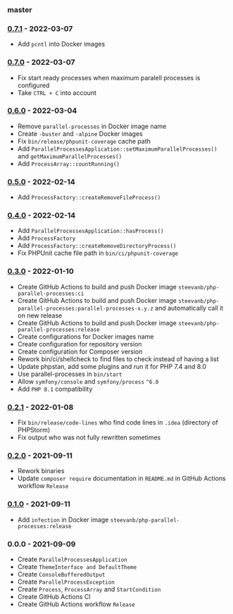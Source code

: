 ### master

### [0.7.1](../../compare/0.7.0...0.7.1) - 2022-03-07

- Add `pcntl` into Docker images

### [0.7.0](../../compare/0.6.0...0.7.0) - 2022-03-07

- Fix start ready processes when maximum paralell processes is configured
- Take `CTRL + C` into account

### [0.6.0](../../compare/0.5.0...0.6.0) - 2022-03-04

- Remove `parallel-processes` in Docker image name
- Create `-buster` and `-alpine` Docker images
- Fix `bin/release/phpunit-coverage` cache path
- Add `ParallelProcessesApplication::setMaximumParallelProcesses()` and `getMaximumParallelProcesses()`
- Add `ProcessArray::countRunning()`

### [0.5.0](../../compare/0.4.0...0.5.0) - 2022-02-14

- Add `ProcessFactory::createRemoveFileProcess()`

### [0.4.0](../../compare/0.3.0...0.4.0) - 2022-02-14

- Add `ParallelProcessesApplication::hasProcess()`
- Add `ProcessFactory`
- Add `ProcessFactory::createRemoveDirectoryProcess()`
- Fix PHPUnit cache file path in `bin/ci/phpunit-coverage`

### [0.3.0](../../compare/0.2.1...0.3.0) - 2022-01-10

- Create GitHub Actions to build and push Docker image `steevanb/php-parallel-processes:ci`
- Create GitHub Actions to build and push Docker image `steevanb/php-parallel-processes:parallel-processes-x.y.z` and automatically call it on new release
- Create GitHub Actions to build and push Docker image `steevanb/php-parallel-processes:release`
- Create configurations for Docker images name
- Create configuration for repository version
- Create configuration for Composer version
- Rework bin/ci/shellcheck to find files to check instead of having a list
- Update phpstan, add some plugins and run it for PHP 7.4 and 8.0
- Use parallel-processes in `bin/start`
- Allow `symfony/console` and `symfony/process` `^6.0`
- Add `PHP 8.1` compatibility

### [0.2.1](../../compare/0.2.0...0.2.1) - 2022-01-08

- Fix `bin/release/code-lines` who find code lines in `.idea` (directory of PHPStorm)
- Fix output who was not fully rewritten sometimes

### [0.2.0](../../compare/0.1.0...0.2.0) - 2021-09-11

- Rework binaries
- Update `composer require` documentation in `README.md` in GitHub Actions workflow `Release`

### [0.1.0](../../compare/0.0.0...0.1.0) - 2021-09-11

- Add `infection` in Docker image `steevanb/php-parallel-processes:release`

### 0.0.0 - 2021-09-09

- Create `ParallelProcessesApplication`
- Create `ThemeInterface and DefaultTheme`
- Create `ConsoleBufferedOutput`
- Create `ParallelProcessException`
- Create `Process`, `ProcessArray` and `StartCondition`
- Create GitHub Actions CI
- Create GitHub Actions workflow `Release`
